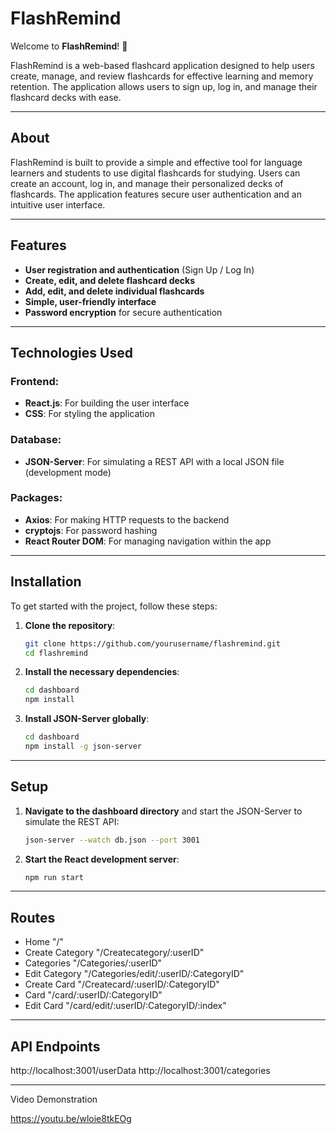# FlashRemind

Welcome to **FlashRemind**! 👋

FlashRemind is a web-based flashcard application designed to help users create, manage, and review flashcards for effective learning and memory retention. The application allows users to sign up, log in, and manage their flashcard decks with ease.

---

## About

FlashRemind is built to provide a simple and effective tool for language learners and students to use digital flashcards for studying. Users can create an account, log in, and manage their personalized decks of flashcards. The application features secure user authentication and an intuitive user interface.

---

## Features

- **User registration and authentication** (Sign Up / Log In)
- **Create, edit, and delete flashcard decks**
- **Add, edit, and delete individual flashcards**
- **Simple, user-friendly interface**
- **Password encryption** for secure authentication

---

## Technologies Used

### Frontend:
- **React.js**: For building the user interface
- **CSS**: For styling the application

### Database:
- **JSON-Server**: For simulating a REST API with a local JSON file (development mode)

### Packages:
- **Axios**: For making HTTP requests to the backend
- **cryptojs**: For password hashing
- **React Router DOM**: For managing navigation within the app

---

## Installation

To get started with the project, follow these steps:

1. **Clone the repository**:
    ```bash
    git clone https://github.com/yourusername/flashremind.git
    cd flashremind
    ```

2. **Install the necessary dependencies**:
    ```bash
    cd dashboard
    npm install
    ```

3. **Install JSON-Server globally**:
    ```bash
    cd dashboard
    npm install -g json-server
    ```

---


## Setup

1. **Navigate to the dashboard directory** and start the JSON-Server to simulate the REST API:
    ```bash
    json-server --watch db.json --port 3001
    ```

2. **Start the React development server**:
    ```bash
    npm run start
    ```

---
## Routes
          

- Home "/"
- Create Category "/Createcategory/:userID"
- Categories "/Categories/:userID"
- Edit Category "/Categories/edit/:userID/:CategoryID" 
- Create Card "/Createcard/:userID/:CategoryID"
- Card "/card/:userID/:CategoryID"
- Edit Card "/card/edit/:userID/:CategoryID/:index"

---

## API Endpoints

http://localhost:3001/userData
http://localhost:3001/categories

---

Video Demonstration

https://youtu.be/wloie8tkEOg